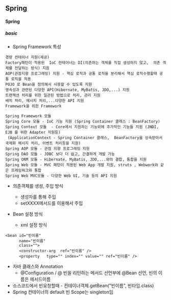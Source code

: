 ## Spring

#### Spring

##### basic


- Spring Framework 특성

```
경량 컨테이너 지원(제공)
Factory패턴이 적용된  IoC 컨테이너는 DI(의존하는 객체를 직접 생성하지 않고,  의존 객체를 전달하는 방식) 지원
AOP(관점지향 프로그래밍) 지원 - 핵심 로직과 공통 로직을 분리해서 핵심 로직수행할때 공통 로직을 적용
POJO 로 Bean을 정의해서 사용할 수 있도록 지원
영속성과 관련된 다양한 API(Hibernate, MyBatis, JDO,...) 지원
트랜잭션 처리를 위한 일관된 방법으로 처리, 관리 지원
배치 처리, 메시지 처리,...다양한 API 지원
Framework을 위한 Framework

Spring Framework 모듈
Spring Core 모듈 - IoC 기능 지원 (Spring Container 클래스 : BeanFactory)
Spring Context 모듈  - Core에서 지원하는 기능외에 추가적인 기능들 지원 (JNDI, EJB 를 위한 Adapter 지원등)
 (ApplicationContext - Spring Container 클래스,  BeanFactory을 상속받아서 국제화 메시지 처리, 이벤트 처리등을 지원)
Spring AOP 모듈 - 관점 지향 프로그래밍 지원
Spring DAO 모듈 - JDBC 보다 더 쉽고, 간결하게 개발 가능
Spring ORM 모듈 - Hibernate, MyBatis, JDO,...와의 결합, 통합을 지원
Spring Web 모듈 - MVC 패턴이 적용된 Web App 개발 지원, struts , Webwork와 같은 프레임워크와 통합
Spring Web MVC모듈 - 다양한 Web UI, 기술 등의 API 지원
```

- 의존객체를 생성, 주입 방식
  - 생성자를 통해 주입
  - setXXXX메서드를 이용해서 주입

- Bean 설정 방식
  - xml 설정 방식
```
<bean id="빈이름"
      name="빈이름"
      class="">
      <constructor-arg  ref="빈이름" />
      <property   type="" index="" value="" ref="빈이름" />
```
  - 자바 클래스와 Annotation
    - @Configuration  / @ 빈을 리턴하는 메서드 선언부에 @Bean 선언, 빈의 이름은 메서드이름
- 소스코드에서 빈요청할때  -  컨테이너객체.getBean("빈이름", 빈타입.class)
- Spring 컨테이너의 default 빈 Scope는 singleton임
